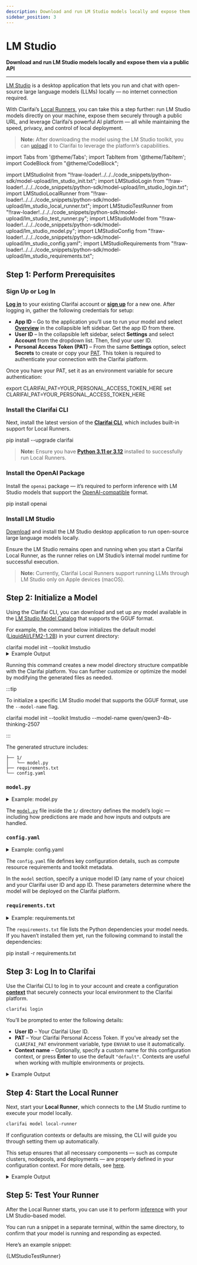 ```yaml
---
description: Download and run LM Studio models locally and expose them via a public API
sidebar_position: 3
---
```


# LM Studio 

**Download and run LM Studio models locally and expose them via a public API**
<hr />

[LM Studio](https://lmstudio.ai/) is a desktop application that lets you run and chat with open-source large language models (LLMs) locally — no internet connection required.

With Clarifai’s [Local Runners](https://docs.clarifai.com/compute/local-runners/), you can take this a step further: run LM Studio models directly on your machine, expose them securely through a public URL, and leverage Clarifai’s powerful AI platform — all while maintaining the speed, privacy, and control of local deployment.

> **Note:** After downloading the model using the LM Studio toolkit, you can [upload](https://docs.clarifai.com/compute/upload/#step-4-upload-the-model-to-clarifai) it to Clarifai to leverage the platform’s capabilities.

import Tabs from '@theme/Tabs';
import TabItem from '@theme/TabItem';
import CodeBlock from "@theme/CodeBlock";

import LMStudioInit from "!!raw-loader!../../../code_snippets/python-sdk/model-upload/lm_studio_init.txt";
import LMStudioLogin from "!!raw-loader!../../../code_snippets/python-sdk/model-upload/lm_studio_login.txt";
import LMStudioLocalRunner from "!!raw-loader!../../../code_snippets/python-sdk/model-upload/lm_studio_local_runner.txt";
import LMStudioTestRunner from "!!raw-loader!../../../code_snippets/python-sdk/model-upload/lm_studio_test_runner.py";
import LMStudioModel from "!!raw-loader!../../../code_snippets/python-sdk/model-upload/lm_studio_model.py";
import LMStudioConfig from "!!raw-loader!../../../code_snippets/python-sdk/model-upload/lm_studio_config.yaml";
import LMStudioRequirements from "!!raw-loader!../../../code_snippets/python-sdk/model-upload/lm_studio_requirements.txt";

## Step 1: Perform Prerequisites

### Sign Up or Log In

[**Log in**](https://clarifai.com/login) to your existing Clarifai account or [**sign up**](https://clarifai.com/signup) for a new one. After logging in, gather the following credentials for setup:

* **App ID** – Go to the application you’ll use to run your model and select **[Overview](https://docs.clarifai.com/create/applications/manage/#app-overview)** in the collapsible left sidebar. Get the app ID from there.
* **User ID** – In the collapsible left sidebar, select **Settings** and select **Account** from the dropdown list. Then, find your user ID.
* **Personal Access Token (PAT)** – From the same **Settings** option, select **Secrets** to create or copy your [PAT](https://docs.clarifai.com/control/authentication/pat). This token is required to authenticate your connection with the Clarifai platform.

Once you have your PAT, set it as an environment variable for secure authentication:

<Tabs groupId="code">
<TabItem value="bash" label="Unix-like Systems">
<CodeBlock className="language-bash">export CLARIFAI_PAT=YOUR_PERSONAL_ACCESS_TOKEN_HERE</CodeBlock>
</TabItem>
<TabItem value="bash2" label="Windows">
<CodeBlock className="language-bash">set CLARIFAI_PAT=YOUR_PERSONAL_ACCESS_TOKEN_HERE</CodeBlock>
</TabItem>
</Tabs>

### Install the Clarifai CLI

Next, install the latest version of the [**Clarifai CLI**](https://docs.clarifai.com/sdk/cli), which includes built-in support for Local Runners.

<Tabs groupId="code">
<TabItem value="bash" label="Bash">
<CodeBlock className="language-bash">pip install --upgrade clarifai</CodeBlock>
</TabItem>
</Tabs>

> **Note:** Ensure you have **[Python 3.11 or 3.12](https://docs.clarifai.com/resources/api-overview/python-sdk#python-requirements)** installed to successfully run Local Runners.

### Install the OpenAI Package

Install the `openai` package — it’s required to perform inference with LM Studio models that support the [OpenAI-compatible](https://docs.clarifai.com/compute/inference/#predict-with-openai-compatible-format) format.

<Tabs groupId="code">
<TabItem value="bash" label="Bash">
<CodeBlock className="language-bash">pip install openai</CodeBlock>
</TabItem>
</Tabs>

### Install LM Studio

[Download](https://lmstudio.ai/download) and install the LM Studio desktop application to run open-source large language models locally. 

Ensure the LM Studio remains open and running when you start a Clarifai Local Runner, as the runner relies on LM Studio’s internal model runtime for successful execution.

> **Note:** Currently, Clarifai Local Runners support running LLMs through LM Studio only on Apple devices (macOS).

## Step 2: Initialize a Model

Using the Clarifai CLI, you can download and set up any model available in the [LM Studio Model Catalog](https://lmstudio.ai/models) that supports the GGUF format.

For example, the command below initializes the default model ([LiquidAI/LFM2-1.2B](https://lmstudio.ai/models/liquid/lfm2-1.2b)) in your current directory:

<Tabs groupId="code">
<TabItem value="bash" label="Bash">
<CodeBlock className="language-bash">clarifai model init --toolkit lmstudio</CodeBlock>
</TabItem>
</Tabs>

<details>
  <summary>Example Output</summary>
  <CodeBlock className="language-text">{LMStudioInit}</CodeBlock>
</details>

Running this command creates a new model directory structure compatible with the Clarifai platform. You can further customize or optimize the model by modifying the generated files as needed.

:::tip

To initialize a specific LM Studio model that supports the GGUF format, use the `--model-name` flag.

<Tabs groupId="code">
<TabItem value="bash" label="Bash">
<CodeBlock className="language-bash">clarifai model init --toolkit lmstudio --model-name qwen/qwen3-4b-thinking-2507</CodeBlock>
</TabItem>
</Tabs>

:::

The generated structure includes:

```
├── 1/
│   └── model.py
├── requirements.txt
└── config.yaml
```

### `model.py`

<details>
  <summary>Example: model.py</summary>
  <CodeBlock className="language-text">{LMStudioModel}</CodeBlock>
</details>

The [`model.py`](https://docs.clarifai.com/compute/upload/#prepare-modelpy) file inside the `1/` directory defines the model’s logic — including how predictions are made and how inputs and outputs are handled.

### `config.yaml`

<details>
  <summary>Example: config.yaml</summary>
  <CodeBlock className="language-text">{LMStudioConfig}</CodeBlock>
</details>

The `config.yaml` file defines key configuration details, such as compute resource requirements and toolkit metadata.

In the `model` section, specify a unique model ID (any name of your choice) and your Clarifai user ID and app ID. These parameters determine where the model will be deployed on the Clarifai platform.

### `requirements.txt`

<details>
  <summary>Example: requirements.txt</summary>
  <CodeBlock className="language-text">{LMStudioRequirements}</CodeBlock>
</details>

The `requirements.txt` file lists the Python dependencies your model needs. If you haven’t installed them yet, run the following command to install the dependencies:

<Tabs groupId="code">
<TabItem value="bash" label="Bash">
<CodeBlock className="language-bash">pip install -r requirements.txt</CodeBlock>
</TabItem>
</Tabs>

## Step 3: Log In to Clarifai

Use the Clarifai CLI to log in to your account and create a configuration [**context**](https://docs.clarifai.com/compute/local-runners/#step-2-create-a-context-optional) that securely connects your local environment to the Clarifai platform.

```bash
clarifai login
```

You’ll be prompted to enter the following details:

* **User ID** – Your Clarifai User ID.
* **PAT** – Your Clarifai Personal Access Token.
  If you’ve already set the `CLARIFAI_PAT` environment variable, type `ENVVAR` to use it automatically.
* **Context name** – Optionally, specify a custom name for this configuration context, or press **Enter** to use the default `"default"`.
  Contexts are useful when working with multiple environments or projects.

<details>
  <summary>Example Output</summary>
  <CodeBlock className="language-text">{LMStudioLogin}</CodeBlock>
</details>

## Step 4: Start the Local Runner

Next, start your **Local Runner**, which connects to the LM Studio runtime to execute your model locally.

```bash
clarifai model local-runner
```

If configuration contexts or defaults are missing, the CLI will guide you through setting them up automatically.

This setup ensures that all necessary components — such as compute clusters, nodepools, and deployments — are properly defined in your configuration context.
For more details, see [here](https://docs.clarifai.com/compute/local-runners/#step-2-create-a-context-optional).

<details>
  <summary>Example Output</summary>
  <CodeBlock className="language-text">{LMStudioLocalRunner}</CodeBlock>
</details>

## Step 5: Test Your Runner

After the Local Runner starts, you can use it to perform [inference](https://docs.clarifai.com/compute/inference/clarifai/api) with your LM Studio–based model.

You can run a snippet in a separate terminal, within the same directory, to confirm that your model is running and responding as expected.

Here’s an example snippet:

<Tabs groupId="code">
<TabItem value="python" label="Python (OpenAI)">
     <CodeBlock className="language-python">{LMStudioTestRunner}</CodeBlock>
</TabItem>

</Tabs>